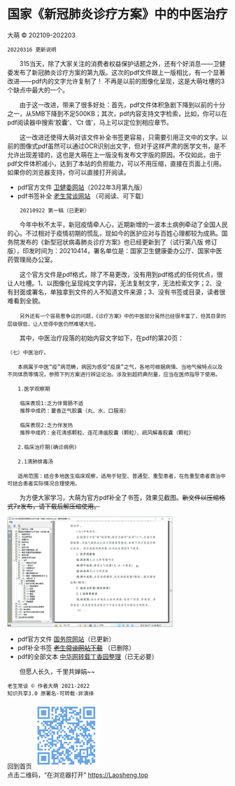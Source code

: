 国家《新冠肺炎诊疗方案》中的中医治疗
================================
大萌 © 202109-202203

	20220316 更新说明

　　315当天，除了大家关注的消费者权益保护话题之外，还有个好消息——卫健委发布了新冠肺炎诊疗方案的第九版。这次的pdf文件跟上一版相比，有一个显著改进——pdf内的文字允许复制了！ 不再是以前的图像化呈现，这是大萌吐槽的3个缺点中最大的一个。

　　由于这一改进，带来了很多好处：首先，pdf文件体积急剧下降到以前的十分之一，从5MB下降到不足500KB；其次，pdf内容支持文字检索，比如，你可以在pdf阅读器中搜索‘胶囊’、‘Ct 值’，马上可以定位到相应章节。

　　这一改进还使得大萌对该文件补全书签更容易，只需要引用正文中的文字。以前的图像式pdf虽然可以通过OCR识别出文字，但对于这样严肃的医学文书，是不允许出现差错的，这也是大萌在上一版没有发布文字版的原因。不仅如此，由于pdf文件体积减小，达到了本站的负担能力，可以不用压缩，直接在页面上引用。如果你的浏览器支持，你可以直接打开阅读。

*	pdf官方文件 	[卫健委网站](http://www.nhc.gov.cn/yzygj/s7653p/202203/b74ade1ba4494583805a3d2e40093d88.shtml)（2022年3月第九版）
*	pdf书签补全 	[老生常谈网站](../fuwu/202203-新冠肺炎诊疗方案-第九版+书签补全.pdf ) （可阅读、可下载）

~~~
	20210922 第一稿（已更新）
~~~
　　今年中秋不太平，新冠疫情牵人心，近期新增的一波本土病例牵动了全国人民的心。不过相对于疫情初期的慌乱，现如今的医护应对与百姓心理都较为成熟。国务院发布的《新型冠状病毒肺炎诊疗方案》也已经更新到了（试行第八版 修订版），印发时间为：20210414，署名单位是：国家卫生健康委办公厅、国家中医药管理局办公室。

　　这个官方文件是pdf格式，除了不易更改，没有用到pdf格式的任何优点，很让人吐槽。1、以图像化呈现纯文字内容，无法复制文字，无法检索文字；2、没有封面或署名，单独拿到文件的人不知道文件来源；3、没有书签或目录，读者很难看到全貌。

　　<small>另外还有一个容易惹争议的问题，《诊疗方案》中的中医部分虽然已经很丰富了，但其目录的层级很低，让人觉得中医仍然难堪大任。</small>

　　其中，中医治疗段落的初始内容文字如下，在pdf的第20页：

~~~
（七）中医治疗。

　　本病属于中医“疫”病范畴，病因为感受“疫戾”之气，各地可根据病情、当地气候特点以及不同体质等情况，参照下列方案进行辨证论治。涉及到超药典剂量，应当在医师指导下使用。

　　1.医学观察期

	临床表现1:乏力伴胃肠不适
	推荐中成药：藿香正气胶囊（丸、水、口服液）

	临床表现2:乏力伴发热
	推荐中成药：金花清感颗粒、连花清瘟胶囊（颗粒）、疏风解毒胶囊（颗粒）

　　2.临床治疗期(确诊病例)

　　2.1清肺排毒汤

　　适用范围：结合多地医生临床观察，适用于轻型、普通型、重型患者，在危重型患者救治中可结合患者实际情况合理使用。
~~~

　　为方便大家学习，大萌为官方pdf补全了书签，效果见截图。<del>新文件以压缩格式7z发布，请下载后解压缩使用。</del>

<img width="75%" src="6-新冠肺炎诊疗方案-补全书签-f.png" />


*	pdf官方文件 	[国务院网站](http://www.gov.cn/zhengce/zhengceku/2021-04/15/content_5599795.htm)（已更新）
*	pdf补全书签 	<del>[老生常谈网站下载](6-新冠肺炎诊疗方案-补全书签.7z)</del> （已删除）
*	pdf的全部文本	[中华网转载丁香园整理](http://med.china.com.cn/content/pid/253699/tid/1026)（已无必要）

　　但愿人长久，千里共婵娟~~


	老生常谈 © 作者大萌 2021-2022
	知识共享3.0 原署名-可转载-非演绎


回到首页
<a href=".." title="返回老生常谈首页"><img src="../indexQR-Blue.png" /></a>  
点击二维码，“在浏览器打开” https://Laosheng.top
